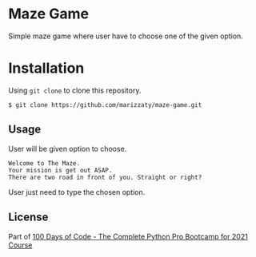 # Maze Game
Simple maze game where user have to choose one of the given option.

# Installation
Using <code>git clone</code> to clone this repository.

```
$ git clone https://github.com/marizzaty/maze-game.git
```

## Usage 
User will be given option to choose. 

```
Welcome to The Maze.
Your mission is get out ASAP.
There are two road in front of you. Straight or right? 
```

User just need to type the chosen option.

## License
Part of <a href="https://www.udemy.com/course/100-days-of-code/">100 Days of Code - The Complete Python Pro Bootcamp for 2021 Course</a>

